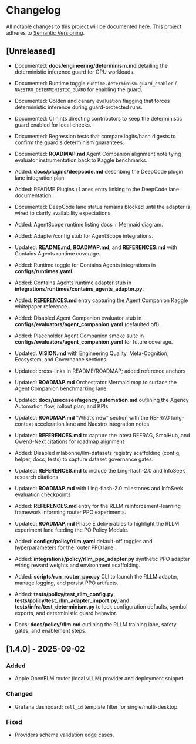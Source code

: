 # Changelog

All notable changes to this project will be documented here. This project adheres to
[Semantic Versioning](https://semver.org).

## [Unreleased]

- Documented: **docs/engineering/determinism.md** detailing the deterministic inference guard for GPU workloads.
- Documented: Runtime toggle `runtime.determinism.guard_enabled` / `NAESTRO_DETERMINISTIC_GUARD` for enabling the guard.
- Documented: Golden and canary evaluation flagging that forces deterministic inference during guard-protected runs.
- Documented: CI hints directing contributors to keep the deterministic guard enabled for local checks.
- Documented: Regression tests that compare logits/hash digests to confirm the guard's determinism guarantees.
- Documented: **ROADMAP.md** Agent Companion alignment note tying evaluator instrumentation back to Kaggle benchmarks.

- Added: **docs/plugins/deepcode.md** describing the DeepCode plugin lane integration plan.
- Added: README Plugins / Lanes entry linking to the DeepCode lane documentation.
- Documented: DeepCode lane status remains blocked until the adapter is wired to clarify availability expectations.
- Added: AgentScope runtime listing docs + Mermaid diagram.
- Added: Adapter/config stub for AgentScope integrations.
- Updated: **README.md**, **ROADMAP.md**, and **REFERENCES.md** with Contains Agents runtime coverage.
- Added: Runtime toggle for Contains Agents integrations in **configs/runtimes.yaml**.
- Added: Contains Agents runtime adapter stub in **integrations/runtimes/contains_agents_adapter.py**.
- Added: **REFERENCES.md** entry capturing the Agent Companion Kaggle whitepaper reference.
- Added: Disabled Agent Companion evaluator stub in **configs/evaluators/agent_companion.yaml** (defaulted off).
- Added: Placeholder Agent Companion smoke suite in **configs/evaluators/agent_companion.yaml** for future coverage.
- Updated: **VISION.md** with Engineering Quality, Meta-Cognition, Ecosystem, and Governance sections
- Updated: cross-links in README/ROADMAP; added reference anchors
- Updated: **ROADMAP.md** Orchestrator Mermaid map to surface the Agent Companion benchmarking lane.
- Updated: **docs/usecases/agency_automation.md** outlining the Agency Automation flow, rollout plan, and KPIs
- Updated: **ROADMAP.md** “What’s new” section with the REFRAG long-context acceleration lane and Naestro integration notes
- Updated: **REFERENCES.md** to capture the latest REFRAG, SmolHub, and Qwen3-Next citations for roadmap alignment
- Added: Disabled mlabonne/llm-datasets registry scaffolding (config, helper, docs, tests) to capture dataset governance gates.

- Updated: **REFERENCES.md** to include the Ling-flash-2.0 and InfoSeek research citations
- Updated: **ROADMAP.md** with Ling-flash-2.0 milestones and InfoSeek evaluation checkpoints

- Added: **REFERENCES.md** entry for the RLLM reinforcement-learning framework informing router PPO experiments.
- Updated: **ROADMAP.md** Phase E deliverables to highlight the RLLM experiment lane feeding the PO Policy Module.
- Added: **configs/policy/rllm.yaml** default-off toggles and hyperparameters for the router PPO lane.
- Added: **integrations/policy/rllm_ppo_adapter.py** synthetic PPO adapter wiring reward weights and environment scaffolding.
- Added: **scripts/run_router_ppo.py** CLI to launch the RLLM adapter, manage logging, and persist PPO artifacts.
- Added: **tests/policy/test_rllm_config.py**, **tests/policy/test_rllm_adapter_import.py**, and **tests/infra/test_determinism.py** to lock configuration defaults, symbol exports, and deterministic guard behavior.
- Docs: **docs/policy/rllm.md** outlining the RLLM training lane, safety gates, and enablement steps.

## [1.4.0] - 2025-09-02

### Added

- Apple OpenELM router (local vLLM) provider and deployment snippet.

### Changed

- Grafana dashboard: `cell_id` template filter for single/multi-desktop.

### Fixed

- Providers schema validation edge cases.
